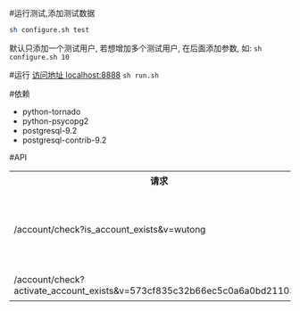 #运行测试,添加测试数据
```bash
sh configure.sh test
```
默认只添加一个测试用户, 若想增加多个测试用户, 在后面添加参数, 如:
`sh configure.sh 10`

#运行
[访问地址 localhost:8888](http://127.0.0.1:8888)
`sh run.sh`

#依赖
 * python-tornado
 * python-psycopg2
 * postgresql-9.2
 * postgresql-contrib-9.2

#API
<table>
  <tr>
    <th>请求</th><th>作用</th><th>返回值</th>
  </tr>
  <tr>
    <td>/account/check?is_account_exists&v=wutong</td><td>查询用户名为wutong的帐号是否存在</td><td>true/false</td>
  </tr>
  <tr>
    <td>/account/check?activate_account_exists&v=573cf835c32b66ec5c0a6a0bd21103f8</td><td>激活帐号</td><td>/failed</td>
  </tr>
</table>
